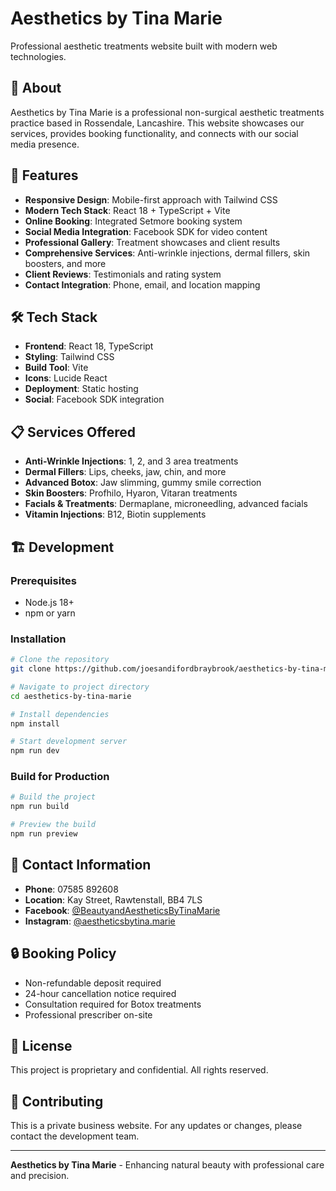 # Aesthetics by Tina Marie

Professional aesthetic treatments website built with modern web technologies.

## 🌟 About

Aesthetics by Tina Marie is a professional non-surgical aesthetic treatments practice based in Rossendale, Lancashire. This website showcases our services, provides booking functionality, and connects with our social media presence.

## 🚀 Features

- **Responsive Design**: Mobile-first approach with Tailwind CSS
- **Modern Tech Stack**: React 18 + TypeScript + Vite
- **Online Booking**: Integrated Setmore booking system
- **Social Media Integration**: Facebook SDK for video content
- **Professional Gallery**: Treatment showcases and client results
- **Comprehensive Services**: Anti-wrinkle injections, dermal fillers, skin boosters, and more
- **Client Reviews**: Testimonials and rating system
- **Contact Integration**: Phone, email, and location mapping

## 🛠️ Tech Stack

- **Frontend**: React 18, TypeScript
- **Styling**: Tailwind CSS
- **Build Tool**: Vite
- **Icons**: Lucide React
- **Deployment**: Static hosting
- **Social**: Facebook SDK integration

## 📋 Services Offered

- **Anti-Wrinkle Injections**: 1, 2, and 3 area treatments
- **Dermal Fillers**: Lips, cheeks, jaw, chin, and more
- **Advanced Botox**: Jaw slimming, gummy smile correction
- **Skin Boosters**: Profhilo, Hyaron, Vitaran treatments
- **Facials & Treatments**: Dermaplane, microneedling, advanced facials
- **Vitamin Injections**: B12, Biotin supplements

## 🏗️ Development

### Prerequisites

- Node.js 18+
- npm or yarn

### Installation

```bash
# Clone the repository
git clone https://github.com/joesandifordbraybrook/aesthetics-by-tina-marie.git

# Navigate to project directory
cd aesthetics-by-tina-marie

# Install dependencies
npm install

# Start development server
npm run dev
```

### Build for Production

```bash
# Build the project
npm run build

# Preview the build
npm run preview
```

## 📱 Contact Information

- **Phone**: 07585 892608
- **Location**: Kay Street, Rawtenstall, BB4 7LS
- **Facebook**: [@BeautyandAestheticsByTinaMarie](https://www.facebook.com/BeautyandAestheticsByTinaMarie)
- **Instagram**: [@aestheticsbytina.marie](https://www.instagram.com/aestheticsbytina.marie/)

## 🔒 Booking Policy

- Non-refundable deposit required
- 24-hour cancellation notice required
- Consultation required for Botox treatments
- Professional prescriber on-site

## 📄 License

This project is proprietary and confidential. All rights reserved.

## 🤝 Contributing

This is a private business website. For any updates or changes, please contact the development team.

---

**Aesthetics by Tina Marie** - Enhancing natural beauty with professional care and precision.

